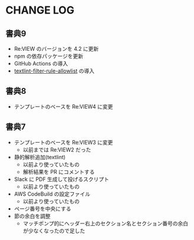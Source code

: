 # CHANGE LOG

## 書典9

- Re:VIEW のバージョンを 4.2 に更新
- npm の依存パッケージを更新
- GitHub Actions の導入
- [textlint-filter-rule-allowlist](https://github.com/textlint/textlint-filter-rule-allowlist) の導入

## 書典8

- テンプレートのベースを Re:VIEW4 に変更

## 書典7

- テンプレートのベースを Re:VIEW3 に変更
  - 以前までは Re:VIEW2 だった
- 静的解析追加(textlint)
  - 以前より使っていたもの
  - 解析結果を PR にコメントする
- Slack に PDF 生成して投げるスクリプト
  - 以前より使っていたもの
- AWS CodeBuild の設定ファイル
  - 以前より使っていたもの
- ページ番号を中央にする
- 節の余白を調整
  - マッチポンプ的にヘッダー右上のセクション名とセクション番号の余白が少なくなったので足した
